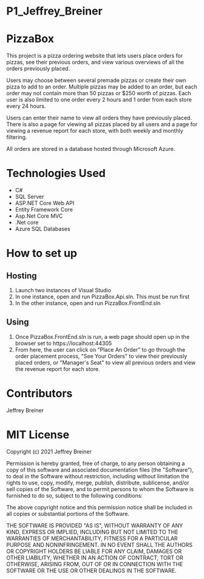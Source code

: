 # P1_Jeffrey_Breiner
# PizzaBox
This project is a pizza ordering website that lets users place orders for pizzas, see their previous orders, and view various overviews of all the orders previously placed. 

Users may choose between several premade pizzas or create their own pizza to add to an order. Multiple pizzas may be added to an order, but each order may not contain more than 50 pizzas or $250 worth of pizzas. Each user is also limited to one order every 2 hours and 1 order from each store every 24 hours.

Users can enter their name to view all orders they have previously placed. There is also a page for viewing all pizzas placed by all users and a page for viewing a revenue report for each store, with both weekly and monthly filtering.

All orders are stored in a database hosted through Microsoft Azure.

# Technologies Used
* C#
* SQL Server
* ASP.NET Core Web API
* Entity Framework Core
* Asp.Net Core MVC
* .Net core
* Azure SQL Databases

# How to set up

## Hosting
1. Launch two instances of Visual Studio
1. In one instance, open and run PizzaBox.Api.sln. This must be run first
1. In the other instance, open and run PizzaBox.FrontEnd.sln

## Using
1. Once PizzaBox.FrontEnd.sln is run, a web page should open up in the browser set to https://localhost:44305
1. From here, the user can click on "Place An Order" to go through the order placement process, "See Your Orders" to view their previously placed orders, or "Manager's Seat" to view all previous orders and view the revenue report for each store.

# Contributors
Jeffrey Breiner

# MIT License

Copyright (c) 2021 Jeffrey Breiner

Permission is hereby granted, free of charge, to any person obtaining a copy
of this software and associated documentation files (the "Software"), to deal
in the Software without restriction, including without limitation the rights
to use, copy, modify, merge, publish, distribute, sublicense, and/or sell
copies of the Software, and to permit persons to whom the Software is
furnished to do so, subject to the following conditions:

The above copyright notice and this permission notice shall be included in all
copies or substantial portions of the Software.

THE SOFTWARE IS PROVIDED "AS IS", WITHOUT WARRANTY OF ANY KIND, EXPRESS OR
IMPLIED, INCLUDING BUT NOT LIMITED TO THE WARRANTIES OF MERCHANTABILITY,
FITNESS FOR A PARTICULAR PURPOSE AND NONINFRINGEMENT. IN NO EVENT SHALL THE
AUTHORS OR COPYRIGHT HOLDERS BE LIABLE FOR ANY CLAIM, DAMAGES OR OTHER
LIABILITY, WHETHER IN AN ACTION OF CONTRACT, TORT OR OTHERWISE, ARISING FROM,
OUT OF OR IN CONNECTION WITH THE SOFTWARE OR THE USE OR OTHER DEALINGS IN THE
SOFTWARE.
